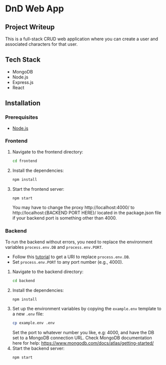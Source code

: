 # DnD Web App

## Project Writeup

This is a full-stack CRUD web application where you can create a user and associated characters for that user.

## Tech Stack

- MongoDB
- Node.js
- Express.js
- React

## Installation

### Prerequisites

- [Node.js](https://nodejs.org/en)

### Frontend

1. Navigate to the frontend directory:
    ```sh
    cd frontend
    ```
2. Install the dependencies:
    ```sh
    npm install
    ```
3. Start the frontend server:
    ```sh
    npm start
    ```
    You may have to change the proxy http://localhost:4000/ to http://localhost:{BACKEND PORT HERE}/ located in the package.json file 
    if your backend port is something other than 4000.

### Backend

To run the backend without errors, you need to replace the environment variables `process.env.DB` and `process.env.PORT`.

- Follow this [tutorial](https://www.youtube.com/watch?v=084rmLU1UgA&list=PL4cUxeGkcC9h77dJ-QJlwGlZlTd4ecZOA&index=25) to get a URI to replace `process.env.DB`.
- Set `process.env.PORT` to any port number (e.g., 4000).

1. Navigate to the backend directory:
    ```sh
    cd backend
    ```
2. Install the dependencies:
    ```sh
    npm install
    ```
3. Set up the environment variables by copying the `example.env` template to a new `.env` file:
    ```sh
    cp example.env .env
    ```
    Set the port to whatever number you like, e.g: 4000, and have the DB set to a MongoDB connection URL. 
    Check MongoDB documentation here for help: https://www.mongodb.com/docs/atlas/getting-started/
4. Start the backend server:
    ```sh
    npm start
    ```

